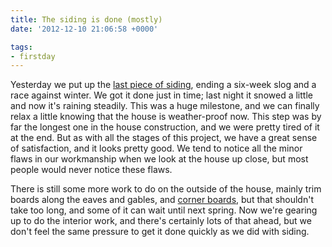```yaml
---
title: The siding is done (mostly)
date: '2012-12-10 21:06:58 +0000'

tags:
- firstday
---
```


Yesterday we put up the
[last piece of siding](/gallery/firstday-cottage/IMG_20121210_093801.jpg),
ending a six-week slog and a race against winter. We got it done just
in time; last night it snowed a little and now it's raining steadily.
This was a huge milestone, and we can finally relax a little knowing
that the house is weather-proof now.  This step was by far the longest
one in the house construction, and we were pretty tired of it at the
end.  But as with all the stages of this project, we have a great
sense of satisfaction, and it looks pretty good.  We tend to notice
all the minor flaws in our workmanship when we look at the house up
close, but most people would never notice these flaws.

There is still some more work to do on the outside of the house,
mainly trim boards along the eaves and gables, and
[corner boards](/gallery/firstday-cottage/IMG_20121210_093725.jpg),
but that shouldn't take too long, and some of it can wait until next
spring.  Now we're gearing up to do the interior work, and there's
certainly lots of that ahead, but we don't feel the same pressure to
get it done quickly as we did with siding.
